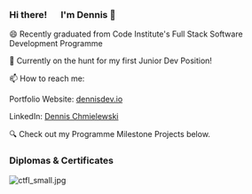 
### Hi there! <img src="https://media.giphy.com/media/hvRJCLFzcasrR4ia7z/giphy.gif" width="17"> I'm Dennis 🧔


😄 Recently graduated from Code Institute's Full Stack Software Development Programme
   
🌱 Currently on the hunt for my first Junior Dev Position!

📫 How to reach me: 

Portfolio Website: [dennisdev.io](http://dennisdev.io)

LinkedIn: [Dennis Chmielewski](https://www.linkedin.com/in/dennischmielewski/)

🔍 Check out my Programme Milestone Projects below.


### Diplomas & Certificates


![ctfl_small.jpg](https://github.com/tetrapak-dev/tetrapak-dev/blob/main/ctfl_small.jpg)

<!--
**tetrapak-dev/tetrapak-dev** is a ✨ _special_ ✨ repository because its `README.md` (this file) appears on your GitHub profile.

Here are some ideas to get you started:

- 🔭 I’m currently working on ...

- 👯 I’m looking to collaborate on ...
- 🤔 I’m looking for help with ...
- 💬 Ask me about ...
- 📫 How to reach me: ...
- 😄 Pronouns: ...
- ⚡ Fun fact: ...
-->
